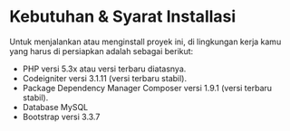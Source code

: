 # Kebutuhan & Syarat Installasi  
Untuk menjalankan atau menginstall proyek ini, di lingkungan kerja kamu yang harus di persiapkan adalah sebagai berikut:  
- PHP versi 5.3x atau versi terbaru diatasnya.
- Codeigniter versi 3.1.11 (versi terbaru stabil).
- Package Dependency Manager Composer versi 1.9.1 (versi terbaru stabil).
- Database MySQL
- Bootstrap versi 3.3.7